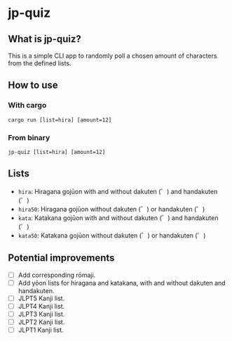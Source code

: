 # jp-quiz
## What is jp-quiz?

This is a simple CLI app to randomly poll a chosen amount of characters from
the defined lists.


## How to use
### With cargo

`cargo run [list=hira] [amount=12]`


### From binary

`jp-quiz [list=hira] [amount=12]`


## Lists

- `hira`: Hiragana gojūon with and without dakuten (゛) and handakuten (゜)
- `hira50`: Hiragana gojūon without dakuten (゛) or handakuten (゜)
- `kata`: Katakana gojūon with and without dakuten (゛) and handakuten (゜)
- `kata50`: Katakana gojūon without dakuten (゛) or handakuten (゜)


## Potential improvements

- [ ] Add corresponding rōmaji. 
- [ ] Add yōon lists for hiragana and katakana, with and without dakuten and handakuten.
- [ ] JLPT5 Kanji list.
- [ ] JLPT4 Kanji list.
- [ ] JLPT3 Kanji list.
- [ ] JLPT2 Kanji list.
- [ ] JLPT1 Kanji list.
